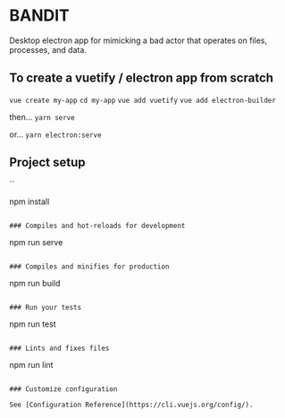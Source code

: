 # BANDIT

Desktop electron app for mimicking a bad actor that operates on files, processes, and data.

## To create a vuetify / electron app from scratch

`vue create my-app`
`cd my-app`
`vue add vuetify`
`vue add electron-builder`

then...
`yarn serve`

or...
`yarn electron:serve`

## Project setup

``

npm install

```

### Compiles and hot-reloads for development

```

npm run serve

```

### Compiles and minifies for production

```

npm run build

```

### Run your tests

```

npm run test

```

### Lints and fixes files

```

npm run lint

```

### Customize configuration

See [Configuration Reference](https://cli.vuejs.org/config/).
```

```

```
